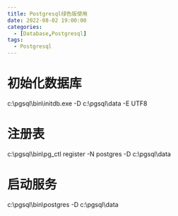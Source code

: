 ```yaml
---
title: Postgresql绿色版使用
date: 2022-08-02 19:00:00
categories: 
  - [Database,Postgresql]
tags: 
  - Postgresql
---
```


# 初始化数据库
c:\pgsql\bin\initdb.exe -D c:\pgsql\data -E UTF8

# 注册表
c:\pgsql\bin\pg_ctl register -N postgres -D c:\pgsql\data

# 启动服务
c:\pgsql\bin\postgres -D c:\pgsql\data
